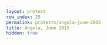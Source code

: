 ```yaml
---
layout: protest
row_index: 25
permalink: protests/angola-june-2015
title: Angola, June 2015
hidden: true
---
```


